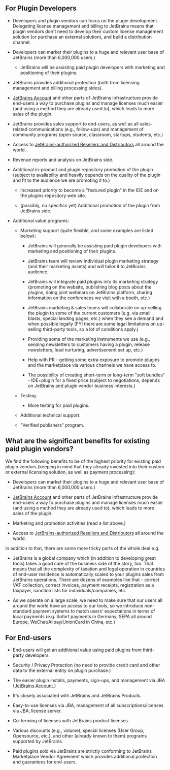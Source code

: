 [//]: # (title: Benefits of the JetBrains Marketplace)

## For Plugin Developers

* Developers and plugin vendors can focus on the plugin development. Delegating license management and billing to JetBrains means that plugin vendors don't need to develop their custom license management solution (or purchase an external solution), and build a distribution channel.

* Developers can market their plugins to a huge and relevant user base of JetBrains (more than 6,000,000 users.)

    * JetBrains will be assisting paid plugin developers with marketing and positioning of their plugins.

* JetBrains provides additional protection (both from licensing management and billing processing sides).

* [JetBrains Account](https://account.jetbrains.com/) and other parts of JetBrains infrastructure provide end-users a way to purchase plugins and manage licenses much easier (and using a method they are already used to), which leads to more sales of the plugin.

* JetBrains provides sales support to end-users, as well as all sales-related communications (e.g., follow-ups) and management of community programs (open source, classroom, startups, students, etc.)

* Access to [JetBrains-authorized Resellers and Distributors](https://www.jetbrains.com/company/partners/#profession=reseller) all around the world.

* Revenue reports and analysis on JetBrains side.

* Additional in-product and plugin repository promotion of the plugin (subject to availability and heavily depends on the quality of the plugin and fit to the audience we are promoting it to.)

    * Increased priority to become a "featured plugin" in the IDE and on the plugins repository web site.

    * (possibly, no specifics yet) Additional promotion of the plugin from JetBrains side.

* Additional value programs:

    * Marketing support (quite flexible, and some examples are listed below):

        * JetBrains will generally be assisting paid plugin developers with marketing and positioning of their plugins.

        * JetBrains team will review individual plugin marketing strategy (and their marketing assets) and will tailor it to JetBrains audience.

        * JetBrains will integrate paid plugins into its marketing strategy (promoting on the website, publishing blog posts about the plugins, doing joint webinars on JetBrains platform, sharing information on the conferences we visit with a booth, etc.)

        * JetBrains marketing & sales teams will collaborate on up-selling the plugin to some of the current customers (e.g. via email blasts, special landing pages, etc.) when they see a demand and when possible legally (FYI there are some legal limitations on up-selling third-party tools, so a lot of conditions apply.)

        * Providing some of the marketing instruments we use (e.g., sending newsletters to customers having a plugin, release newsletters, lead nurturing, advertisement set up, etc.)

        * Help with PR - getting some extra exposure to promote plugins and the marketplace via various channels we have access to.

        * The possibility of creating short-term or long-term "soft bundles" - IDE+plugin for a fixed price (subject to negotiations, depends on JetBrains and plugin vendor business interests.)

    * Testing.

        * More testing for paid plugins.

    * Additional technical support.

    * "Verified publishers" program.

## What are the significant benefits for existing paid plugin vendors?

We find the following benefits to be of the highest priority for existing paid plugin vendors (keeping in mind that they already invested into their custom or external licensing solution, as well as payment processing):

* Developers can market their plugins to a huge and relevant user base of JetBrains (more than 6,000,000 users.)

* [JetBrains Account](https://account.jetbrains.com/) and other parts of JetBrains infrastructure provide end-users a way to purchase plugins and manage licenses much easier (and using a method they are already used to), which leads to more sales of the plugin.

* Marketing and promotion activities (read a list above.)

* Access to [JetBrains-authorized Resellers and Distributors](https://www.jetbrains.com/company/partners/#profession=reseller) all around the world.

In addition to that, there are some more tricky parts of the whole deal e.g.

* JetBrains is a global company which (in addition to developing great tools) takes a good care of the business side of the story, too. That means that all the complexity of taxation and legal operation in countries of end-user residence is automatically scaled to your plugins sales from JetBrains operations. There are dozens of examples like that - correct VAT collection, correct invoices, payment receipts, registration as a taxpayer, sanction lists for individuals/companies, etc.

* As we operate on a large scale, we need to make sure that our users all around the world have an access to our tools, so we introduce non-standard payment systems to match users' expectations in terms of local payments (e.g. Sofort payments in Germany, SEPA all around Europe, WeChat/Alipay/UnionCard in China, etc.)

## For End-users

* End-users will get an additional value using paid plugins from third-party developers.

* Security / Privacy Protection (no need to provide credit card and other data to the external entity on plugin purchase.)

* The easier plugin installs, payments, sign-ups, and management via JBA ([JetBrains Account](https://account.jetbrains.com).)

* It's closely associated with JetBrains and JetBrains Products.

* Easy-to-use licenses via JBA, management of all subscriptions/licenses via JBA, license server.

* Co-terming of licenses with JetBrains product licenses.

* Various discounts (e.g., volume), special licenses (User Group, Opensource, etc.), and other (already known to them) programs supported by JetBrains.

* Paid plugins sold via JetBrains are strictly conforming to JetBrains Marketplace Vendor Agreement which provides additional protection and guarantees for end-users.
